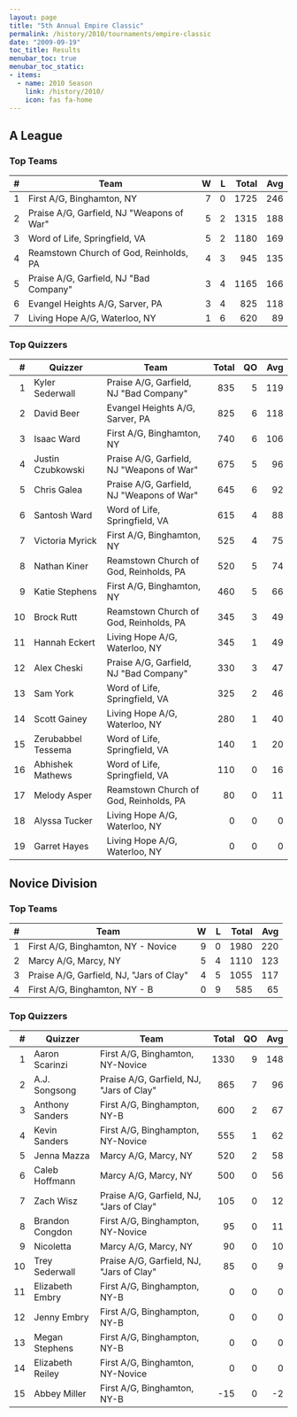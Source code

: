 ```yaml
---
layout: page
title: "5th Annual Empire Classic"
permalink: /history/2010/tournaments/empire-classic
date: "2009-09-19"
toc_title: Results
menubar_toc: true
menubar_toc_static:
- items:
  - name: 2010 Season
    link: /history/2010/
    icon: fas fa-home
---
```


## A League

### Top Teams

|    # | Team                                      |    W |    L | Total |  Avg |
| ---: | ----------------------------------------- | ---: | ---: | ----: | ---: |
|    1 | First A/G, Binghamton, NY                 |    7 |    0 |  1725 |  246 |
|    2 | Praise A/G, Garfield, NJ "Weapons of War" |    5 |    2 |  1315 |  188 |
|    3 | Word of Life, Springfield, VA             |    5 |    2 |  1180 |  169 |
|    4 | Reamstown Church of God, Reinholds, PA    |    4 |    3 |   945 |  135 |
|    5 | Praise A/G, Garfield, NJ "Bad Company"    |    3 |    4 |  1165 |  166 |
|    6 | Evangel Heights A/G, Sarver, PA           |    3 |    4 |   825 |  118 |
|    7 | Living Hope A/G, Waterloo, NY             |    1 |    6 |   620 |   89 |

### Top Quizzers

|    # | Quizzer            | Team                                      | Total |   QO |  Avg |
| ---: | ------------------ | ----------------------------------------- | ----: | ---: | ---: |
|    1 | Kyler Sederwall    | Praise A/G, Garfield, NJ "Bad Company"    |   835 |    5 |  119 |
|    2 | David Beer         | Evangel Heights A/G, Sarver, PA           |   825 |    6 |  118 |
|    3 | Isaac Ward         | First A/G, Binghamton, NY                 |   740 |    6 |  106 |
|    4 | Justin Czubkowski  | Praise A/G, Garfield, NJ "Weapons of War" |   675 |    5 |   96 |
|    5 | Chris Galea        | Praise A/G, Garfield, NJ "Weapons of War" |   645 |    6 |   92 |
|    6 | Santosh Ward       | Word of Life, Springfield, VA             |   615 |    4 |   88 |
|    7 | Victoria Myrick    | First A/G, Binghamton, NY                 |   525 |    4 |   75 |
|    8 | Nathan Kiner       | Reamstown Church of God, Reinholds, PA    |   520 |    5 |   74 |
|    9 | Katie Stephens     | First A/G, Binghamton, NY                 |   460 |    5 |   66 |
|   10 | Brock Rutt         | Reamstown Church of God, Reinholds, PA    |   345 |    3 |   49 |
|   11 | Hannah Eckert      | Living Hope A/G, Waterloo, NY             |   345 |    1 |   49 |
|   12 | Alex Cheski        | Praise A/G, Garfield, NJ "Bad Company"    |   330 |    3 |   47 |
|   13 | Sam York           | Word of Life, Springfield, VA             |   325 |    2 |   46 |
|   14 | Scott Gainey       | Living Hope A/G, Waterloo, NY             |   280 |    1 |   40 |
|   15 | Zerubabbel Tessema | Word of Life, Springfield, VA             |   140 |    1 |   20 |
|   16 | Abhishek Mathews   | Word of Life, Springfield, VA             |   110 |    0 |   16 |
|   17 | Melody Asper       | Reamstown Church of God, Reinholds, PA    |    80 |    0 |   11 |
|   18 | Alyssa Tucker      | Living Hope A/G, Waterloo, NY             |     0 |    0 |    0 |
|   19 | Garret Hayes       | Living Hope A/G, Waterloo, NY             |     0 |    0 |    0 |

## Novice Division

### Top Teams

|    # | Team                                     |    W |    L | Total |  Avg |
| ---: | ---------------------------------------- | ---: | ---: | ----: | ---: |
|    1 | First A/G, Binghamton, NY - Novice       |    9 |    0 |  1980 |  220 |
|    2 | Marcy A/G, Marcy, NY                     |    5 |    4 |  1110 |  123 |
|    3 | Praise A/G, Garfield, NJ, "Jars of Clay" |    4 |    5 |  1055 |  117 |
|    4 | First A/G, Binghamton, NY - B            |    0 |    9 |   585 |   65 |

### Top Quizzers

|    # | Quizzer          | Team                                     | Total |   QO |  Avg |
| ---: | ---------------- | ---------------------------------------- | ----: | ---: | ---: |
|    1 | Aaron Scarinzi   | First A/G, Binghamton, NY-Novice         |  1330 |    9 |  148 |
|    2 | A.J. Songsong    | Praise A/G, Garfield, NJ, "Jars of Clay" |   865 |    7 |   96 |
|    3 | Anthony Sanders  | First A/G, Binghampton, NY-B             |   600 |    2 |   67 |
|    4 | Kevin Sanders    | First A/G, Binghampton, NY-Novice        |   555 |    1 |   62 |
|    5 | Jenna Mazza      | Marcy A/G, Marcy, NY                     |   520 |    2 |   58 |
|    6 | Caleb Hoffmann   | Marcy A/G, Marcy, NY                     |   500 |    0 |   56 |
|    7 | Zach Wisz        | Praise A/G, Garfield, NJ, "Jars of Clay" |   105 |    0 |   12 |
|    8 | Brandon Congdon  | First A/G, Binghampton, NY-Novice        |    95 |    0 |   11 |
|    9 | Nicoletta        | Marcy A/G, Marcy, NY                     |    90 |    0 |   10 |
|   10 | Trey Sederwall   | Praise A/G, Garfield, NJ, "Jars of Clay" |    85 |    0 |    9 |
|   11 | Elizabeth Embry  | First A/G, Binghampton, NY-B             |     0 |    0 |    0 |
|   12 | Jenny Embry      | First A/G, Binghampton, NY-B             |     0 |    0 |    0 |
|   13 | Megan Stephens   | First A/G, Binghampton, NY-B             |     0 |    0 |    0 |
|   14 | Elizabeth Reiley | First A/G, Binghamton, NY-Novice         |     0 |    0 |    0 |
|   15 | Abbey Miller     | First A/G, Binghamton, NY-B              |   -15 |    0 |   -2 |
